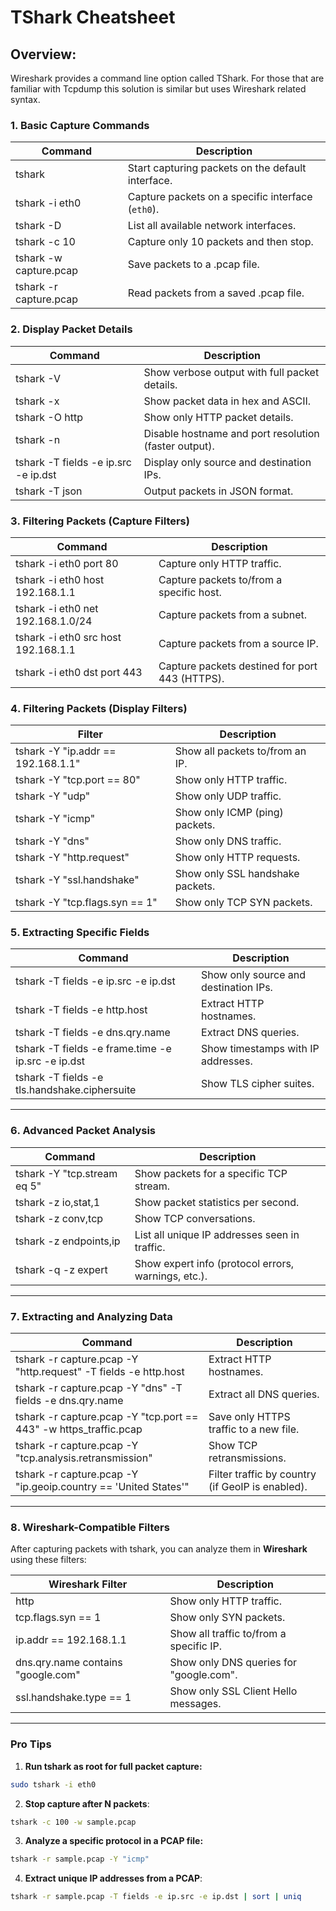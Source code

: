 # TShark Cheatsheet

## Overview:

Wireshark provides a command line option called TShark. For those that are familiar with Tcpdump this solution is similar but uses Wireshark related syntax.&#x20;

### **1️. Basic Capture Commands**

| Command                | Description                                       |
| ---------------------- | ------------------------------------------------- |
| tshark                 | Start capturing packets on the default interface. |
| tshark -i eth0         | Capture packets on a specific interface (`eth0`). |
| tshark -D              | List all available network interfaces.            |
| tshark -c 10           | Capture only 10 packets and then stop.            |
| tshark -w capture.pcap | Save packets to a .pcap file.                     |
| tshark -r capture.pcap | Read packets from a saved .pcap file.             |

### **2️. Display Packet Details**

| Command                              | Description                                           |
| ------------------------------------ | ----------------------------------------------------- |
| tshark -V                            | Show verbose output with full packet details.         |
| tshark -x                            | Show packet data in hex and ASCII.                    |
| tshark -O http                       | Show only HTTP packet details.                        |
| tshark -n                            | Disable hostname and port resolution (faster output). |
| tshark -T fields -e ip.src -e ip.dst | Display only source and destination IPs.              |
| tshark -T json                       | Output packets in JSON format.                        |

### **3️. Filtering Packets (Capture Filters)**

| Command                             | Description                                    |
| ----------------------------------- | ---------------------------------------------- |
| tshark -i eth0 port 80              | Capture only HTTP traffic.                     |
| tshark -i eth0 host 192.168.1.1     | Capture packets to/from a specific host.       |
| tshark -i eth0 net 192.168.1.0/24   | Capture packets from a subnet.                 |
| tshark -i eth0 src host 192.168.1.1 | Capture packets from a source IP.              |
| tshark -i eth0 dst port 443         | Capture packets destined for port 443 (HTTPS). |

### **4️. Filtering Packets (Display Filters)**

| Filter                             | Description                      |
| ---------------------------------- | -------------------------------- |
| tshark -Y "ip.addr == 192.168.1.1" | Show all packets to/from an IP.  |
| tshark -Y "tcp.port == 80"         | Show only HTTP traffic.          |
| tshark -Y "udp"                    | Show only UDP traffic.           |
| tshark -Y "icmp"                   | Show only ICMP (ping) packets.   |
| tshark -Y "dns"                    | Show only DNS traffic.           |
| tshark -Y "http.request"           | Show only HTTP requests.         |
| tshark -Y "ssl.handshake"          | Show only SSL handshake packets. |
| tshark -Y "tcp.flags.syn == 1"     | Show only TCP SYN packets.       |

### **5️. Extracting Specific Fields**

| Command                                            | Description                           |
| -------------------------------------------------- | ------------------------------------- |
| tshark -T fields -e ip.src -e ip.dst               | Show only source and destination IPs. |
| tshark -T fields -e http.host                      | Extract HTTP hostnames.               |
| tshark -T fields -e dns.qry.name                   | Extract DNS queries.                  |
| tshark -T fields -e frame.time -e ip.src -e ip.dst | Show timestamps with IP addresses.    |
| tshark -T fields -e tls.handshake.ciphersuite      | Show TLS cipher suites.               |

***

### **6️. Advanced Packet Analysis**

| Command                     | Description                                         |
| --------------------------- | --------------------------------------------------- |
| tshark -Y "tcp.stream eq 5" | Show packets for a specific TCP stream.             |
| tshark -z io,stat,1         | Show packet statistics per second.                  |
| tshark -z conv,tcp          | Show TCP conversations.                             |
| tshark -z endpoints,ip      | List all unique IP addresses seen in traffic.       |
| tshark -q -z expert         | Show expert info (protocol errors, warnings, etc.). |

***

### **7️. Extracting and Analyzing Data**

| Command                                                            | Description                                      |
| ------------------------------------------------------------------ | ------------------------------------------------ |
| tshark -r capture.pcap -Y "http.request" -T fields -e http.host    | Extract HTTP hostnames.                          |
| tshark -r capture.pcap -Y "dns" -T fields -e dns.qry.name          | Extract all DNS queries.                         |
| tshark -r capture.pcap -Y "tcp.port == 443" -w https\_traffic.pcap | Save only HTTPS traffic to a new file.           |
| tshark -r capture.pcap -Y "tcp.analysis.retransmission"            | Show TCP retransmissions.                        |
| tshark -r capture.pcap -Y "ip.geoip.country == 'United States'"    | Filter traffic by country (if GeoIP is enabled). |

***

### **8️. Wireshark-Compatible Filters**

After capturing packets with tshark, you can analyze them in **Wireshark** using these filters:

| Wireshark Filter                   | Description                             |
| ---------------------------------- | --------------------------------------- |
| http                               | Show only HTTP traffic.                 |
| tcp.flags.syn == 1                 | Show only SYN packets.                  |
| ip.addr == 192.168.1.1             | Show all traffic to/from a specific IP. |
| dns.qry.name contains "google.com" | Show only DNS queries for "google.com". |
| ssl.handshake.type == 1            | Show only SSL Client Hello messages.    |

***

### **Pro Tips**

1. **Run tshark as root for full packet capture:**

```bash
sudo tshark -i eth0
```

2. &#x20;**Stop capture after N packets**:

```bash
tshark -c 100 -w sample.pcap
```

3. **Analyze a specific protocol in a PCAP file:**

```bash
tshark -r sample.pcap -Y "icmp"
```

4. &#x20;**Extract unique IP addresses from a PCAP**:

```bash
tshark -r sample.pcap -T fields -e ip.src -e ip.dst | sort | uniq
```

